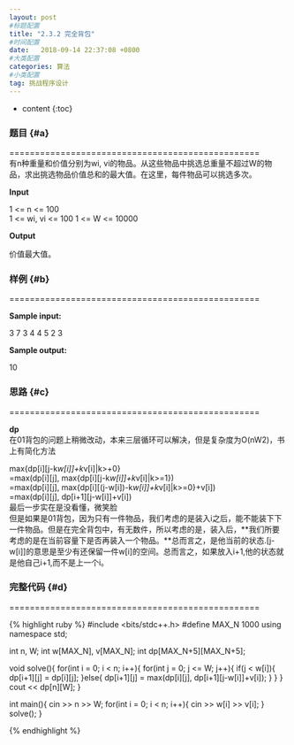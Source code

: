 ```yaml
---
layout: post
#标题配置
title: "2.3.2 完全背包"
#时间配置
date:   2018-09-14 22:37:08 +0800
#大类配置
categories: 算法
#小类配置
tag: 挑战程序设计
---
```


* content
{:toc}





### 题目  {#a}

=================================================  
有n种重量和价值分别为wi, vi的物品。从这些物品中挑选总重量不超过W的物品，求出挑选物品价值总和的最大值。在这里，每件物品可以挑选多次。

**Input**

1 <= n <= 100  
1 <= wi, vi <= 100
1 <= W <= 10000


**Output**

价值最大值。





### 样例  {#b}


=================================================  

**Sample input:**  

3 
7
3 4 4 5 2 3

**Sample output:**  

10


  

### 思路  {#c}

=================================================  

 **dp**  
 在01背包的问题上稍微改动，本来三层循环可以解决，但是复杂度为O(nW2)，书上有简化方法  

 max{dp[i][j-k*w[i]]+k*v[i]|k>+0}  
 =max(dp[i][j], max{dp[i][j-k*w[i]]+k*v[i]|k>=1})  
 =max(dp[i][j], max{dp[i][(j-w[i])-k*w[i]]+k*v[i]|k>=0}+v[i])  
 =max(dp[i][j], dp[i+1][j-w[i]]+v[i])  
 最后一步实在是没看懂，微笑脸  
 但是如果是01背包，因为只有一件物品，我们考虑的是装入i之后，能不能装下下一件物品。但是在完全背包中，有无数件，所以考虑的是，装入后，**我们所要考虑的是在当前容量下是否再装入一个物品。**总而言之，是他当前的状态.[j-w[i]]的意思是至少有还保留一件w[i]的空间。总而言之，如果放入i+1,他的状态就是他自己i+1,而不是上一个i。
### 完整代码  {#d}

=================================================  
  


{% highlight ruby %}
#include <bits/stdc++.h>
#define MAX_N 1000
using namespace std;

int n, W;
int w[MAX_N], v[MAX_N];
int dp[MAX_N+5][MAX_N+5];

void solve(){
	for(int i = 0; i < n; i++){
		for(int j = 0; j <= W; j++){
			if(j < w[i]){
				dp[i+1][j] = dp[i][j];
			}else{
				dp[i+1][j] = max(dp[i][j], dp[i+1][j-w[i]]+v[i]);
			}
		}
	}
	cout << dp[n][W];
}

int main(){
	cin >> n >> W;
	for(int i = 0; i < n; i++){
		cin >> w[i] >> v[i];
	}
	solve();
}


{% endhighlight %}